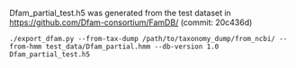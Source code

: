 Dfam_partial_test.h5 was generated from the test dataset in https://github.com/Dfam-consortium/FamDB/ (commit: 20c436d)

`./export_dfam.py --from-tax-dump /path/to/taxonomy_dump/from_ncbi/ --from-hmm test_data/Dfam_partial.hmm --db-version 1.0 Dfam_partial_test.h5`

